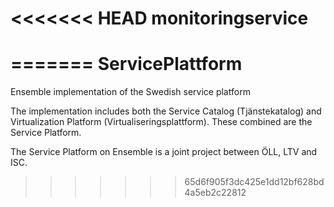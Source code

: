<<<<<<< HEAD
monitoringservice
=================
=======
ServicePlattform
================

Ensemble implementation of the Swedish service platform

The implementation includes both the Service Catalog (Tjänstekatalog) and Virtualization Platform (Virtualiseringsplattform). These combined are the Service Platform.

The Service Platform on Ensemble is a joint project between ÖLL, LTV and ISC.
>>>>>>> 65d6f905f3dc425e1dd12bf628bd4a5eb2c22812
